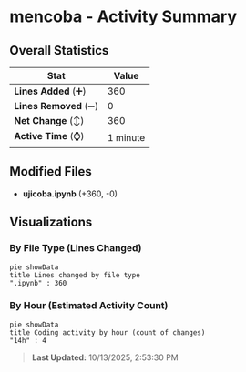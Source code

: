 # mencoba - Activity Summary 

## Overall Statistics

| Stat                   | Value                                                             |
| ---------------------- | ----------------------------------------------------------------- |
| **Lines Added** (➕)   | 360                                          |
| **Lines Removed** (➖) | 0                                        |
| **Net Change** (↕)    | 360                |
| **Active Time** (⌚)   | 1 minute |


## Modified Files
- **ujicoba.ipynb** (+360, -0)

## Visualizations

### By File Type (Lines Changed)

```mermaid
pie showData
title Lines changed by file type
".ipynb" : 360
```

### By Hour (Estimated Activity Count)

```mermaid
pie showData
title Coding activity by hour (count of changes)
"14h" : 4
```


> **Last Updated:** 10/13/2025, 2:53:30 PM